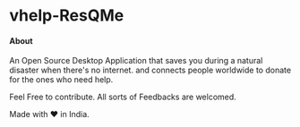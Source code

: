 # vhelp-ResQMe

<h4>About</h4>

An Open Source Desktop Application that saves you during a natural disaster when there's no internet. and connects people worldwide to donate for the ones who need help. 


Feel Free to contribute.
All sorts of Feedbacks are welcomed.


Made with ❤ in India.
